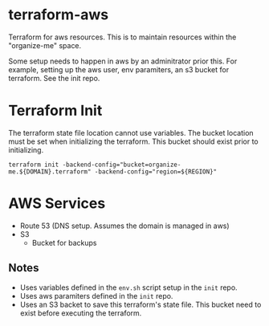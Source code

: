 # terraform-aws
Terraform for aws resources. This is to maintain resources within the "organize-me" space.

Some setup needs to happen in aws by an adminitrator prior this. For example, setting up the aws user, env paramiters, an s3 bucket for terraform. See the init repo.

# Terraform Init
The terraform state file location cannot use variables. The bucket location must be set when initializing the terraform. This bucket should exist prior to initializing.
```
terraform init -backend-config="bucket=organize-me.${DOMAIN}.terraform" -backend-config="region=${REGION}"
```

# AWS Services
 * Route 53 (DNS setup. Assumes the domain is managed in aws)
 * S3
   - Bucket for backups

## Notes
 * Uses variables defined in the ```env.sh``` script setup in the ```init``` repo.
 * Uses aws paramiters defined in the ```init``` repo.
 * Uses an S3 backet to save this terraform's state file. This bucket need to exist before executing the terraform.

